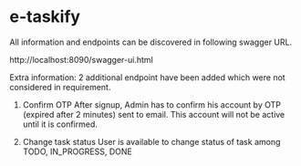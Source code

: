# e-taskify

All information and endpoints can be discovered in following swagger URL.

http://localhost:8090/swagger-ui.html

Extra information:
2 additional endpoint have been added which were not considered in requirement.

1. Confirm OTP
After signup, Admin has to confirm his account by OTP (expired after 2 minutes) sent to email. This account will not be active until it is confirmed.

2. Change task status
User is available to change status of task among TODO, IN_PROGRESS, DONE
